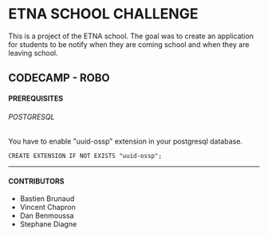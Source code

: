 # ETNA SCHOOL CHALLENGE

This is a project of the ETNA school. The goal was to create an application for students to be notify when they are coming school and when they are leaving school.

## CODECAMP - ROBO

#### PREREQUISITES

###### POSTGRESQL

You have to enable "uuid-ossp" extension in your postgresql database.

```
CREATE EXTENSION IF NOT EXISTS "uuid-ossp";
```

---

#### CONTRIBUTORS

- Bastien Brunaud
- Vincent Chapron
- Dan Benmoussa
- Stephane Diagne
